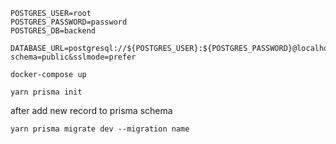 ```
POSTGRES_USER=root
POSTGRES_PASSWORD=password
POSTGRES_DB=backend
```

```
DATABASE_URL=postgresql://${POSTGRES_USER}:${POSTGRES_PASSWORD}@localhost:5432/${POSTGRES_DB}?schema=public&sslmode=prefer
```

```
docker-compose up
```

```
yarn prisma init
```

after add new record to prisma schema

```
yarn prisma migrate dev --migration name
```
